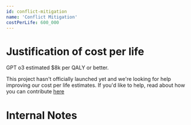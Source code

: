 ```yaml
---
id: conflict-mitigation
name: 'Conflict Mitigation'
costPerLife: 600_000
---
```


# Justification of cost per life

GPT o3 estimated $8k per QALY or better.

This project hasn't officially launched yet and we're looking for help improving our cost per life estimates.
If you'd like to help, read about how you can contribute [here](https://github.com/impactlist/impactlist/blob/master/CONTRIBUTING.md)

# Internal Notes
